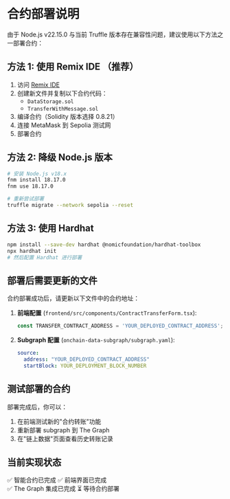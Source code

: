 # 合约部署说明

由于 Node.js v22.15.0 与当前 Truffle 版本存在兼容性问题，建议使用以下方法之一部署合约：

## 方法 1: 使用 Remix IDE （推荐）

1. 访问 [Remix IDE](https://remix.ethereum.org/)
2. 创建新文件并复制以下合约代码：
   - `DataStorage.sol` 
   - `TransferWithMessage.sol`
3. 编译合约（Solidity 版本选择 0.8.21）
4. 连接 MetaMask 到 Sepolia 测试网
5. 部署合约

## 方法 2: 降级 Node.js 版本

```bash
# 安装 Node.js v18.x
fnm install 18.17.0
fnm use 18.17.0

# 重新尝试部署
truffle migrate --network sepolia --reset
```

## 方法 3: 使用 Hardhat

```bash
npm install --save-dev hardhat @nomicfoundation/hardhat-toolbox
npx hardhat init
# 然后配置 Hardhat 进行部署
```

## 部署后需要更新的文件

合约部署成功后，请更新以下文件中的合约地址：

1. **前端配置** (`frontend/src/components/ContractTransferForm.tsx`):
   ```typescript
   const TRANSFER_CONTRACT_ADDRESS = 'YOUR_DEPLOYED_CONTRACT_ADDRESS';
   ```

2. **Subgraph 配置** (`onchain-data-subgraph/subgraph.yaml`):
   ```yaml
   source:
     address: "YOUR_DEPLOYED_CONTRACT_ADDRESS"
     startBlock: YOUR_DEPLOYMENT_BLOCK_NUMBER
   ```

## 测试部署的合约

部署完成后，你可以：
1. 在前端测试新的"合约转账"功能
2. 重新部署 subgraph 到 The Graph
3. 在"链上数据"页面查看历史转账记录

## 当前实现状态

✅ 智能合约已完成
✅ 前端界面已完成  
✅ The Graph 集成已完成
⏳ 等待合约部署